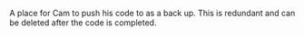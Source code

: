 A place for Cam to push his code to as a back up. This is redundant and can be deleted after the code is completed. 
